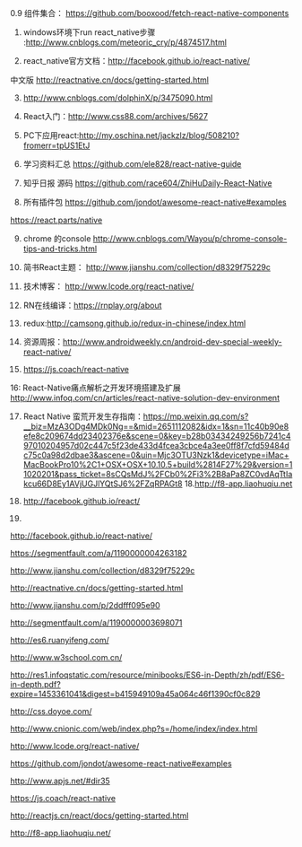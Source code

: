 0.9 组件集合： https://github.com/booxood/fetch-react-native-components

1. windows环境下run react_native步骤 :http://www.cnblogs.com/meteoric_cry/p/4874517.html

2. react_native官方文档：http://facebook.github.io/react-native/
 
中文版 http://reactnative.cn/docs/getting-started.html

3. http://www.cnblogs.com/dolphinX/p/3475090.html

4. React入门：http://www.css88.com/archives/5627

5. PC下应用react:http://my.oschina.net/jackzlz/blog/508210?fromerr=tpUS1EtJ

6. 学习资料汇总
https://github.com/ele828/react-native-guide

7. 知乎日报 源码
https://github.com/race604/ZhiHuDaily-React-Native

8. 所有插件包
https://github.com/jondot/awesome-react-native#examples

https://react.parts/native

9. chrome 的console
http://www.cnblogs.com/Wayou/p/chrome-console-tips-and-tricks.html
 
10. 简书React主题： http://www.jianshu.com/collection/d8329f75229c
 
11. 技术博客： http://www.lcode.org/react-native/
 
12. RN在线编译：https://rnplay.org/about
 
13. redux:http://camsong.github.io/redux-in-chinese/index.html
 
14. 资源周报：http://www.androidweekly.cn/android-dev-special-weekly-react-native/
 
15. https://js.coach/react-native
 
16: React-Native痛点解析之开发环境搭建及扩展
  http://www.infoq.com/cn/articles/react-native-solution-dev-environment
 
17. React Native 蛮荒开发生存指南：https://mp.weixin.qq.com/s?__biz=MzA3ODg4MDk0Ng==&mid=2651112082&idx=1&sn=11c40b90e8efe8c209674dd23402376e&scene=0&key=b28b03434249256b7241c497010204957d02c447c5f23de433d4fcea3cbce4a3ee0ff8f7cfd59484dc75c0a98d2dbae3&ascene=0&uin=Mjc3OTU3Nzk1&devicetype=iMac+MacBookPro10%2C1+OSX+OSX+10.10.5+build%2814F27%29&version=11020201&pass_ticket=8sCQsMdJ%2FCb0%2Fi3%2B8aPa8ZC0vdAqTtIakcu66D8Ey1AVjUGJlYQtSJ6%2FZqRPAGt8
18.http://f8-app.liaohuqiu.net

19. http://facebook.github.io/react/
20. 
http://facebook.github.io/react-native/

https://segmentfault.com/a/1190000004263182

http://www.jianshu.com/collection/d8329f75229c

http://reactnative.cn/docs/getting-started.html

http://www.jianshu.com/p/2ddfff095e90

http://segmentfault.com/a/1190000003698071

http://es6.ruanyifeng.com/

http://www.w3school.com.cn/

http://res1.infoqstatic.com/resource/minibooks/ES6-in-Depth/zh/pdf/ES6-in-depth.pdf?expire=1453361041&digest=b415949109a45a064c46f1390cf0c829

http://css.doyoe.com/

http://www.cnionic.com/web/index.php?s=/home/index/index.html

http://www.lcode.org/react-native/

https://github.com/jondot/awesome-react-native#examples

http://www.apjs.net/#dir35

https://js.coach/react-native

http://reactjs.cn/react/docs/getting-started.html

http://f8-app.liaohuqiu.net/












